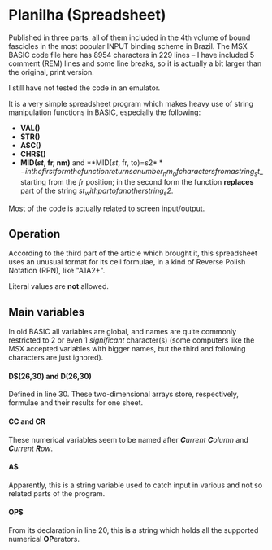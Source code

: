 # Planilha (Spreadsheet)

Published in three parts, all of them included in the 4th volume of bound fascicles in the most popular INPUT binding scheme in Brazil. The MSX BASIC code file here has 8954 characters in 229 lines &ndash; I have included 5 comment (REM) lines and some line breaks, so it is actually a bit larger than the original, print version.

I still have not tested the code in an emulator.

It is a very simple spreadsheet program which makes heavy use of string manipulation functions in BASIC, especially the following:

- **VAL()**
- **STR()**
- **ASC()**
- **CHR$()**
- **MID$(st$, fr, nm)** and **MID$(st$, fr, to)=s2$** - in the first form the function returns a number _nm_ of characters from a string _st$_ starting from the _fr_ position; in the second form the function **replaces** part of the string _st$_ with part of another string _s2$_.

Most of the code is actually related to screen input/output.

## Operation

According to the third part of the article which brought it, this spreadsheet uses an unusual format for its cell formulae, in a kind of Reverse Polish Notation (RPN), like "A1A2+".

Literal values are **not** allowed.


## Main variables

In old BASIC all variables are global, and names are quite commonly restricted to 2 or even 1 _significant_ character(s) (some computers like the MSX accepted variables with bigger names, but the third and following characters are just ignored).

#### D$(26,30) and D(26,30)
Defined in line 30. These two-dimensional arrays store, respectively, formulae and their results for one sheet.

#### CC and CR
These numerical variables seem to be named after _**C**urrent **C**olumn_ and _**C**urrent **R**ow_.

#### A$
Apparently, this is a string variable used to catch input in various and not so related parts of the program.

#### OP$
From its declaration in line 20, this is a string which holds all the supported numerical **OP**erators.
